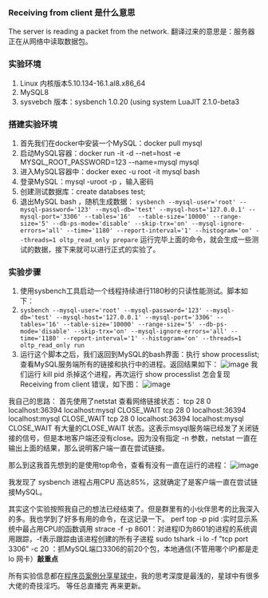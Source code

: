### Receiving from client 是什么意思

The server is reading a packet from the network. 翻译过来的意思是：服务器正在从网络中读取数据包。

### 实验环境
1. Linux 内核版本5.10.134-16.1.al8.x86_64
2. MySQL8
3. sysvebch 版本：sysbench 1.0.20 (using system LuaJIT 2.1.0-beta3

### 搭建实验环境
1. 首先我们在docker中安装一个MySQL：docker pull mysql 
2. 启动MySQL容器：docker run -it -d --net=host -e MYSQL_ROOT_PASSWORD=123 --name=mysql mysql
3. 进入MySQL容器中：docker exec -u root -it mysql bash
4. 登录MySQL：mysql -uroot -p ，输入密码
5. 创建测试数据库：create databses  test;
6. 退出MySQL bash ，随机生成数据：
`sysbench --mysql-user='root' --mysql-password='123' --mysql-db='test' --mysql-host='127.0.0.1' --mysql-port='3306' --tables='16'  --table-size='10000' --range-size='5' --db-ps-mode='disable' --skip-trx='on' --mysql-ignore-errors='all' --time='1180' --report-interval='1' --histogram='on' --threads=1 oltp_read_only prepare`
运行完毕上面的命令，就会生成一些测试的数据，接下来就可以进行正式的实验了。

### 实验步骤
1. 使用sysbench工具启动一个线程持续进行1180秒的只读性能测试。脚本如下：
2. `sysbench --mysql-user='root' --mysql-password='123' --mysql-db='test' --mysql-host='127.0.0.1' --mysql-port='3306' --tables='16' --table-size='10000' --range-size='5' --db-ps-mode='disable' --skip-trx='on' --mysql-ignore-errors='all' --time='1180' --report-interval='1' --histogram='on' --threads=1 oltp_read_only run `
3. 运行这个脚本之后，我们返回到MySQL的bash界面：执行 show processlist;查看MySQL服务端所有的链接和执行中的进程。返回结果如下：
![image](https://github.com/LiberteKoder/LiberteKoder.github.io/assets/133127435/21ca62e9-ea25-4500-b510-d27c46840661)
我们运行 kill pid 杀掉这个进程，再次运行 show processlist 怎会复现Receiving from client 错误，如下图：
![image](https://github.com/LiberteKoder/LiberteKoder.github.io/assets/133127435/30bb45e9-1016-4322-bec0-2f59a66288b7)


我自己的思路：
首先使用了netstat  查看网络链接状态：
        tcp       28      0 localhost:36394         localhost:mysql         CLOSE_WAIT 
	tcp       28      0 localhost:36394         localhost:mysql         CLOSE_WAIT 
	tcp       28      0 localhost:36394         localhost:mysql         CLOSE_WAIT
有大量的CLOSE_WAIT 状态。这表示msyql服务端已经发了关闭链接的信号，但是本地客户端还没有close。因为没有指定 -n 参数，netstat 一直在输出上面的结果，那么说明客户端一直在尝试链接。

那么到这我首先想到的是使用top命令，查看有没有一直在运行的进程：
![image](https://github.com/LiberteKoder/LiberteKoder.github.io/assets/133127435/c7f3417d-2654-4ce4-a83b-0bf8ea4c5e96)

我发现了 sysbench 进程占用CPU 高达85%，这就确定了是客户端一直在尝试链接MySQL。

其实这个实验按照我自己的想法已经结束了。但是群里有的小伙伴思考的比我深入的多。我也学到了好多有用的命令，在这记录一下。
perf top -p pid  :实时显示系统中最占用CPU的函数调用
strace -f -p 8601：对进程ID为8601的进程的系统调用跟踪，-f表示跟踪由该进程创建的所有子进程
sudo tshark -i lo -f "tcp port 3306" -c 20 ：抓MySQL端口3306的前20个包，本地通信(不管用哪个IP)都是走lo 网卡）**敲重点**
 
所有实验信息都在[程序员案例分享星球中](https://t.zsxq.com/18CjEcmmr)，我的思考深度是最浅的，星球中有很多大佬的奇技淫巧。
等任总直播完 再来更新。
